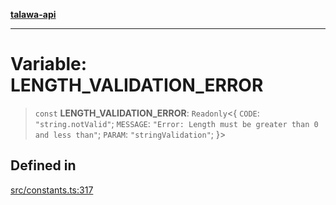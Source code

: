 [**talawa-api**](../../README.md)

***

# Variable: LENGTH\_VALIDATION\_ERROR

> `const` **LENGTH\_VALIDATION\_ERROR**: `Readonly`\<\{ `CODE`: `"string.notValid"`; `MESSAGE`: `"Error: Length must be greater than 0 and less than"`; `PARAM`: `"stringValidation"`; \}\>

## Defined in

[src/constants.ts:317](https://github.com/Suyash878/talawa-api/blob/f376d03c37e9acd046e7cc983947432c95f74442/src/constants.ts#L317)
